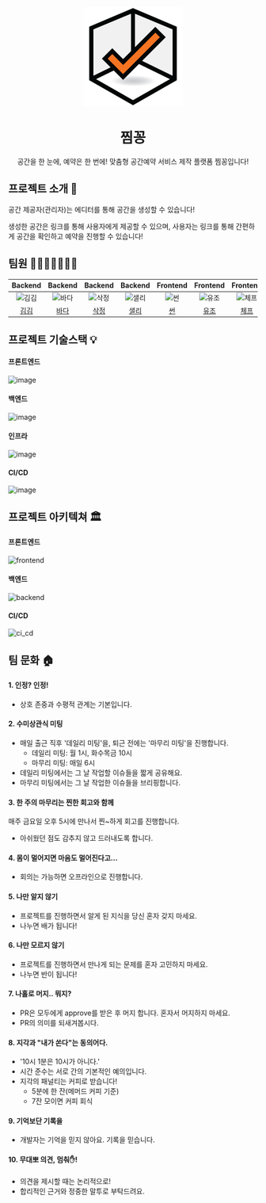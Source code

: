 <p align="middle" >
  <img width="200px;" src="https://github.com/woowacourse-teams/2021-zzimkkong/blob/dev/frontend/src/assets/images/logo.png?raw=true"/>
</p>
<h1 align="middle">찜꽁</h1>
<p align="middle">공간을 한 눈에, 예약은 한 번에! 맞춤형 공간예약 서비스 제작 플랫폼 찜꽁입니다!</p>

## 프로젝트 소개 📝

공간 제공자(관리자)는 에디터를 통해 공간을 생성할 수 있습니다!

생성한 공간은 링크를 통해 사용자에게 제공할 수 있으며, 사용자는 링크를 통해 간편하게 공간을 확인하고 예약을 진행할 수 있습니다!

## 팀원 👨‍👨‍👧‍👧👩‍👦‍👦

|                                         Backend                                          |                                         Backend                                          |                                         Backend                                          |                                         Backend                                         |                                       Frontend                                        |                                        Frontend                                         |                                        Frontend                                        |
| :--------------------------------------------------------------------------------------: | :--------------------------------------------------------------------------------------: | :--------------------------------------------------------------------------------------: | :-------------------------------------------------------------------------------------: | :-----------------------------------------------------------------------------------: | :-------------------------------------------------------------------------------------: | :------------------------------------------------------------------------------------: |
| <img src="https://avatars.githubusercontent.com/u/49346677?v=4" width=400px alt="김김"/> | <img src="https://avatars.githubusercontent.com/u/56033755?v=4" width=400px alt="바다"/> | <img src="https://avatars.githubusercontent.com/u/58401309?v=4" width=400px alt="삭정"/> | <img src="https://avatars.githubusercontent.com/u/43775108?v=4" width=400px alt="샐리"> | <img src="https://avatars.githubusercontent.com/u/45230497?v=4" width=400px alt="썬"> | <img src="https://avatars.githubusercontent.com/u/61097373?v=4" width=400px alt="유조"> | <img src="https://avatars.githubusercontent.com/u/2542730?v=4" width=400px alt="체프"> |
|                       [김김](https://github.com/tributetothemoon)                        |                            [바다](https://github.com/xrabcde)                            |                            [삭정](https://github.com/sakjung)                            |                          [샐리](https://github.com/dusdn1702)                           |                         [썬](https://github.com/SunYoungKwon)                         |                            [유조](https://github.com/yujo11)                            |                          [체프](https://github.com/Puterism)                           |

## 프로젝트 기술스택 💡

#### 프론트엔드
![image](https://user-images.githubusercontent.com/43775108/137057157-fa0b0cb6-38f3-4114-becd-d32ed9dd6054.png)

#### 백엔드
![image](https://user-images.githubusercontent.com/43775108/137057384-c9d7ce28-cf8d-4f6e-87eb-952ed4f2cdef.png)

#### 인프라
![image](https://user-images.githubusercontent.com/43775108/137057398-f8db5d6d-d644-4837-a7b6-710e61f37a63.png)

#### CI/CD
![image](https://user-images.githubusercontent.com/43775108/137057413-05c416de-e132-470a-854f-8a5f9fcfc680.png)


## 프로젝트 아키텍쳐 🏛

#### 프론트엔드
![frontend](https://user-images.githubusercontent.com/43775108/137057513-89a28a51-ea09-4926-a60a-3502573f04bd.png)

#### 백엔드
![backend](https://user-images.githubusercontent.com/43775108/137057532-6a93c778-2910-45d2-8940-548773dd8eb0.png)

#### CI/CD
![ci_cd](https://user-images.githubusercontent.com/43775108/137057524-99c31058-dda5-4bd4-9520-2e2f7fe2fc42.png)

## 팀 문화 🏠

#### 1. 인정? 인정!

- 상호 존중과 수평적 관계는 기본입니다.

#### 2. 수미상관식 미팅

- 매일 출근 직후 '데일리 미팅'을, 퇴근 전에는 '마무리 미팅'을 진행합니다.
  - 데일리 미팅: 월 1시, 화수목금 10시
  - 마무리 미팅: 매일 6시
- 데일리 미팅에서는 그 날 작업할 이슈들을 짧게 공유해요.
- 마무리 미팅에서는 그 날 작업한 이슈들을 브리핑합니다.

#### 3. 한 주의 마무리는 찐한 회고와 함께

매주 금요일 오후 5시에 만나서 찐~하게 회고를 진행합니다.
- 아쉬웠던 점도 감추지 않고 드러내도록 합니다.

#### 4. 몸이 멀어지면 마음도 멀어진다고...

- 회의는 가능하면 오프라인으로 진행합니다.

#### 5. 나만 알지 않기

- 프로젝트를 진행하면서 알게 된 지식을 당신 혼자 갖지 마세요.
- 나누면 배가 됩니다!

#### 6. 나만 모르지 않기

- 프로젝트를 진행하면서 만나게 되는 문제를 혼자 고민하지 마세요.
- 나누면 반이 됩니다!

#### 7. 나홀로 머지.. 뭐지?

- PR은 모두에게 approve를 받은 후 머지 합니다. 혼자서 머지하지 마세요.
- PR의 의미를 되새겨봅시다.

#### 8. 지각과 "내가 쏜다"는 동의어다.

- '10시 1분은 10시가 아니다.'
- 시간 준수는 서로 간의 기본적인 예의입니다.
- 지각의 패널티는 커피로 받습니다!
  - 5분에 한 잔(메머드 커피 기준)
  - 7잔 모이면 커피 회식

#### 9. 기억보단 기록을

- 개발자는 기억을 믿지 않아요. 기록을 믿습니다.

#### 10. 무대뽀 의견, 멈춰✋!

- 의견을 제시할 때는 논리적으로!
- 합리적인 근거와 정중한 말투로 부탁드려요.
